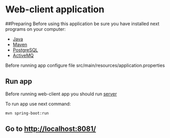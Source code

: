 # Web-client application
##Preparing
Before using this application be sure you have installed next programs on your computer:

* [Java](http://www.oracle.com/technetwork/java/javase/downloads/index.html)
* [Maven](https://maven.apache.org/)
* [PostgreSQL](https://www.postgresql.org)
* [ActiveMQ](https://activemq.apache.org)

Before running app configure file src/main/resources/application.properties

## Run app
Before running web-client app you should run [server](https://github.com/nikitaom/server)

To run app use next command:
````
mvn spring-boot:run
````
## Go to [http://localhost:8081/](http://localhost:8081/)           
       
    
          